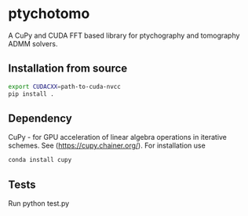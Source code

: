 # ptychotomo
A CuPy and CUDA FFT based library for ptychography and tomography ADMM solvers.

## Installation from source
```bash
export CUDACXX=path-to-cuda-nvcc
pip install .
```

## Dependency
CuPy - for GPU acceleration of linear algebra operations in iterative schemes.
See (https://cupy.chainer.org/). For installation use

```bash
conda install cupy
```

## Tests
Run python test.py 
